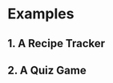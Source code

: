 <div style="text-align: justify">

# Examples

## 1. A Recipe Tracker




## 2. A Quiz Game




</div>